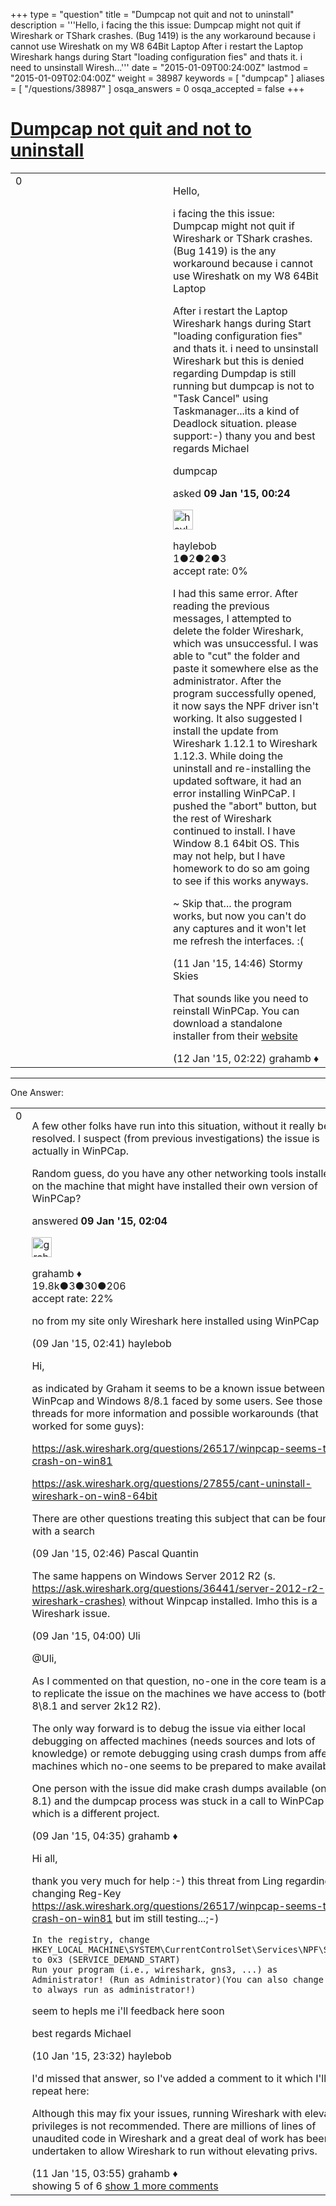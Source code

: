 +++
type = "question"
title = "Dumpcap not quit and not to uninstall"
description = '''Hello, i facing the this issue: Dumpcap might not quit if Wireshark or TShark crashes. (Bug 1419) is the any workaround because i cannot use Wireshatk on my W8 64Bit Laptop After i restart the Laptop Wireshark hangs during Start &quot;loading configuration fies&quot;  and thats it. i need to unsinstall Wiresh...'''
date = "2015-01-09T00:24:00Z"
lastmod = "2015-01-09T02:04:00Z"
weight = 38987
keywords = [ "dumpcap" ]
aliases = [ "/questions/38987" ]
osqa_answers = 0
osqa_accepted = false
+++

<div class="headNormal">

# [Dumpcap not quit and not to uninstall](/questions/38987/dumpcap-not-quit-and-not-to-uninstall)

</div>

<div id="main-body">

<div id="askform">

<table id="question-table" style="width:100%;"><colgroup><col style="width: 50%" /><col style="width: 50%" /></colgroup><tbody><tr class="odd"><td style="width: 30px; vertical-align: top"><div class="vote-buttons"><div id="post-38987-score" class="post-score" title="current number of votes">0</div><div id="favorite-count" class="favorite-count"></div></div></td><td><div id="item-right"><div class="question-body"><p>Hello,</p><p>i facing the this issue: Dumpcap might not quit if Wireshark or TShark crashes. (Bug 1419) is the any workaround because i cannot use Wireshatk on my W8 64Bit Laptop</p><p>After i restart the Laptop Wireshark hangs during Start "loading configuration fies" and thats it. i need to unsinstall Wireshark but this is denied regarding Dumpdap is still running but dumpcap is not to "Task Cancel" using Taskmanager...its a kind of Deadlock situation. please support:-) thany you and best regards Michael</p></div><div id="question-tags" class="tags-container tags">dumpcap</div><div id="question-controls" class="post-controls"></div><div class="post-update-info-container"><div class="post-update-info post-update-info-user"><p>asked <strong>09 Jan '15, 00:24</strong></p><img src="https://secure.gravatar.com/avatar/baada888dc89f73d863e1da94b0bec0a?s=32&amp;d=identicon&amp;r=g" class="gravatar" width="32" height="32" alt="haylebob&#39;s gravatar image" /><p>haylebob<br />
<span class="score" title="1 reputation points">1</span><span title="2 badges"><span class="badge1">●</span><span class="badgecount">2</span></span><span title="2 badges"><span class="silver">●</span><span class="badgecount">2</span></span><span title="3 badges"><span class="bronze">●</span><span class="badgecount">3</span></span><br />
<span class="accept_rate" title="Rate of the user&#39;s accepted answers">accept rate:</span> <span title="haylebob has no accepted answers">0%</span></p></div></div><div id="comments-container-38987" class="comments-container"><span id="39063"></span><div id="comment-39063" class="comment"><div id="post-39063-score" class="comment-score"></div><div class="comment-text"><p>I had this same error. After reading the previous messages, I attempted to delete the folder Wireshark, which was unsuccessful. I was able to "cut" the folder and paste it somewhere else as the administrator. After the program successfully opened, it now says the NPF driver isn't working. It also suggested I install the update from Wireshark 1.12.1 to Wireshark 1.12.3. While doing the uninstall and re-installing the updated software, it had an error installing WinPCaP. I pushed the "abort" button, but the rest of Wireshark continued to install. I have Window 8.1 64bit OS. This may not help, but I have homework to do so am going to see if this works anyways.<br />
</p><p>~ Skip that... the program works, but now you can't do any captures and it won't let me refresh the interfaces. :(</p></div><div id="comment-39063-info" class="comment-info"><span class="comment-age">(11 Jan '15, 14:46)</span> Stormy Skies</div></div><span id="39072"></span><div id="comment-39072" class="comment"><div id="post-39072-score" class="comment-score"></div><div class="comment-text"><p>That sounds like you need to reinstall WinPCap. You can download a standalone installer from their <a href="http://www.winpcap.org/install/">website</a></p></div><div id="comment-39072-info" class="comment-info"><span class="comment-age">(12 Jan '15, 02:22)</span> grahamb ♦</div></div></div><div id="comment-tools-38987" class="comment-tools"></div><div class="clear"></div><div id="comment-38987-form-container" class="comment-form-container"></div><div class="clear"></div></div></td></tr></tbody></table>

------------------------------------------------------------------------

<div class="tabBar">

<span id="sort-top"></span>

<div class="headQuestions">

One Answer:

</div>

</div>

<span id="38989"></span>

<div id="answer-container-38989" class="answer">

<table style="width:100%;"><colgroup><col style="width: 50%" /><col style="width: 50%" /></colgroup><tbody><tr class="odd"><td style="width: 30px; vertical-align: top"><div class="vote-buttons"><div id="post-38989-score" class="post-score" title="current number of votes">0</div></div></td><td><div class="item-right"><div class="answer-body"><p>A few other folks have run into this situation, without it really being resolved. I suspect (from previous investigations) the issue is actually in WinPCap.</p><p>Random guess, do you have any other networking tools installed on the machine that might have installed their own version of WinPCap?</p></div><div class="answer-controls post-controls"></div><div class="post-update-info-container"><div class="post-update-info post-update-info-user"><p>answered <strong>09 Jan '15, 02:04</strong></p><img src="https://secure.gravatar.com/avatar/d2a7e24ca66604c749c7c88c1da8ff78?s=32&amp;d=identicon&amp;r=g" class="gravatar" width="32" height="32" alt="grahamb&#39;s gravatar image" /><p>grahamb ♦<br />
<span class="score" title="19834 reputation points"><span>19.8k</span></span><span title="3 badges"><span class="badge1">●</span><span class="badgecount">3</span></span><span title="30 badges"><span class="silver">●</span><span class="badgecount">30</span></span><span title="206 badges"><span class="bronze">●</span><span class="badgecount">206</span></span><br />
<span class="accept_rate" title="Rate of the user&#39;s accepted answers">accept rate:</span> <span title="grahamb has 274 accepted answers">22%</span> </br></p></div></div><div id="comments-container-38989" class="comments-container"><span id="38992"></span><div id="comment-38992" class="comment"><div id="post-38992-score" class="comment-score"></div><div class="comment-text"><p>no from my site only Wireshark here installed using WinPCap</p></div><div id="comment-38992-info" class="comment-info"><span class="comment-age">(09 Jan '15, 02:41)</span> haylebob</div></div><span id="38993"></span><div id="comment-38993" class="comment"><div id="post-38993-score" class="comment-score"></div><div class="comment-text"><p>Hi,</p><p>as indicated by Graham it seems to be a known issue between WinPcap and Windows 8/8.1 faced by some users. See those threads for more information and possible workarounds (that worked for some guys):</p><p><a href="https://ask.wireshark.org/questions/26517/winpcap-seems-to-crash-on-win81">https://ask.wireshark.org/questions/26517/winpcap-seems-to-crash-on-win81</a></p><p><a href="https://ask.wireshark.org/questions/27855/cant-uninstall-wireshark-on-win8-64bit">https://ask.wireshark.org/questions/27855/cant-uninstall-wireshark-on-win8-64bit</a></p><p>There are other questions treating this subject that can be found with a search</p></div><div id="comment-38993-info" class="comment-info"><span class="comment-age">(09 Jan '15, 02:46)</span> Pascal Quantin</div></div><span id="38994"></span><div id="comment-38994" class="comment"><div id="post-38994-score" class="comment-score"></div><div class="comment-text"><p>The same happens on Windows Server 2012 R2 (s. <a href="https://ask.wireshark.org/questions/36441/server-2012-r2-wireshark-crashes)">https://ask.wireshark.org/questions/36441/server-2012-r2-wireshark-crashes)</a> without Winpcap installed. Imho this is a Wireshark issue.</p></div><div id="comment-38994-info" class="comment-info"><span class="comment-age">(09 Jan '15, 04:00)</span> Uli</div></div><span id="38995"></span><div id="comment-38995" class="comment"><div id="post-38995-score" class="comment-score"></div><div class="comment-text"><p>@Uli,</p><p>As I commented on that question, no-one in the core team is able to replicate the issue on the machines we have access to (both 8\8.1 and server 2k12 R2).</p><p>The only way forward is to debug the issue via either local debugging on affected machines (needs sources and lots of knowledge) or remote debugging using crash dumps from affected machines which no-one seems to be prepared to make available.</p><p>One person with the issue did make crash dumps available (on 8 or 8.1) and the dumpcap process was stuck in a call to WinPCap which is a different project.</p></div><div id="comment-38995-info" class="comment-info"><span class="comment-age">(09 Jan '15, 04:35)</span> grahamb ♦</div></div><span id="39035"></span><div id="comment-39035" class="comment"><div id="post-39035-score" class="comment-score"></div><div class="comment-text"><p>Hi all,</p><p>thank you very much for help :-) this threat from Ling regarding changing Reg-Key <a href="https://ask.wireshark.org/questions/26517/winpcap-seems-to-crash-on-win81">https://ask.wireshark.org/questions/26517/winpcap-seems-to-crash-on-win81</a> but im still testing...;-)</p><pre><code>In the registry, change HKEY_LOCAL_MACHINE\SYSTEM\CurrentControlSet\Services\NPF\Start to 0x3 (SERVICE_DEMAND_START)
Run your program (i.e., wireshark, gns3, ...) as Administrator! (Run as Administrator)(You can also change it to always run as administrator!)</code></pre><p>seem to hepls me i'll feedback here soon</p><p>best regards Michael</p></div><div id="comment-39035-info" class="comment-info"><span class="comment-age">(10 Jan '15, 23:32)</span> haylebob</div></div><span id="39039"></span><div id="comment-39039" class="comment not_top_scorer"><div id="post-39039-score" class="comment-score"></div><div class="comment-text"><p>I'd missed that answer, so I've added a comment to it which I'll repeat here:</p><p>Although this may fix your issues, running Wireshark with elevated privileges is not recommended. There are millions of lines of unaudited code in Wireshark and a great deal of work has been undertaken to allow Wireshark to run without elevating privs.</p></div><div id="comment-39039-info" class="comment-info"><span class="comment-age">(11 Jan '15, 03:55)</span> grahamb ♦</div></div></div><div id="comment-tools-38989" class="comment-tools"><span class="comments-showing"> showing 5 of 6 </span> <a href="#" class="show-all-comments-link">show 1 more comments</a></div><div class="clear"></div><div id="comment-38989-form-container" class="comment-form-container"></div><div class="clear"></div></div></td></tr></tbody></table>

</div>

<div class="paginator-container-left">

</div>

</div>

</div>

